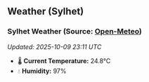 ## Weather (Sylhet)

<!-- WEATHER-START -->
### Sylhet Weather (Source: [Open-Meteo](https://open-meteo.com))
_Updated: 2025-10-09 23:11 UTC_
* 🌡️ **Current Temperature:** 24.8°C
* 💧 **Humidity:** 97%
<!-- WEATHER-END -->









































































